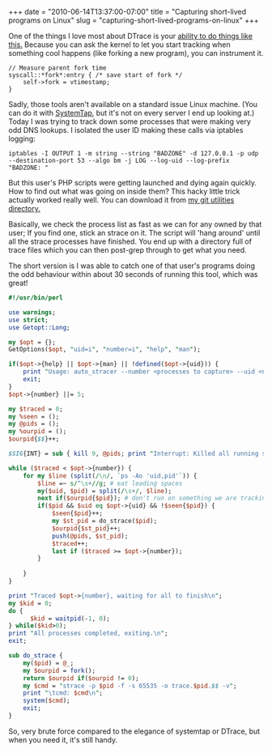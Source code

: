 +++
date = "2010-06-14T13:37:00-07:00"
title = "Capturing short-lived programs on Linux"
slug = "capturing-short-lived-programs-on-linux"
+++


One of the things I love most about DTrace is your [ability to do things like this.](http://www.brendangregg.com/DTrace/shortlived.d) Because you can ask the kernel to let you start tracking when something cool happens (like forking a new program), you can instrument it.

```
// Measure parent fork time
syscall::*fork*:entry { /* save start of fork */
	self->fork = vtimestamp;
}
```

Sadly, those tools aren't available on a standard issue Linux machine. (You can do it with [SystemTap](http://sourceware.org/systemtap/wiki/systemtapstarters), but it's not on every server I end up looking at.) Today I was trying to track down some processes that were making very odd DNS lookups. I isolated the user ID making these calls via iptables logging:

```
iptables -I OUTPUT 1 -m string --string "BADZONE" -d 127.0.0.1 -p udp --destination-port 53 --algo bm -j LOG --log-uid --log-prefix "BADZONE: "
```

But this user's PHP scripts were getting launched and dying again quickly. How to find out what was going on inside them? This hacky little trick actually worked really well. You can download it from [my git utilities directory.](http://axis.serialized.net/gitweb/?p=utilities.git;a=blob_plain;f=auto_stracer;hb=HEAD)

Basically, we check the process list as fast as we can for any owned by that user; If you find one, stick an strace on it. The script will 'hang around' until all the strace processes have finished. You end up with a directory full of trace files which you can then post-grep through to get what you need.

The short version is I was able to catch one of that user's programs doing the odd behaviour within about 30 seconds of running this tool, which was great!

``` perl
#!/usr/bin/perl

use warnings;
use strict;
use Getopt::Long;

my $opt = {};
GetOptions($opt, "uid=i", "number=i", "help", "man");

if($opt->{help} || $opt->{man} || !defined($opt->{uid})) {
    print "Usage: auto_stracer --number <processes to capture> --uid <numeric uid>\n";
    exit; 
}
$opt->{number} ||= 5;

my $traced = 0;
my %seen = ();
my @pids = ();
my %ourpid = ();
$ourpid{$$}++;

$SIG{INT} = sub { kill 9, @pids; print "Interrupt: Killed all running strace processes and quitting.\n"; exit;};

while ($traced < $opt->{number}) {
    for my $line (split(/\n/, `ps -Ao 'uid,pid'`)) {
        $line =~ s/^\s+//g; # eat leading spaces
        my($uid, $pid) = split(/\s+/, $line);
        next if($ourpid{$pid}); # don't run on something we are tracking
        if($pid && $uid eq $opt->{uid} && !$seen{$pid}) {
            $seen{$pid}++;
            my $st_pid = do_strace($pid);
            $ourpid{$st_pid}++;
            push(@pids, $st_pid);
            $traced++;
            last if ($traced >= $opt->{number});
        }
    
    }
}

print "Traced $opt->{number}, waiting for all to finish\n";
my $kid = 0;
do {
      $kid = waitpid(-1, 0);
} while($kid>0);
print "All processes completed, exiting.\n";
exit;

sub do_strace {
    my($pid) = @_;
    my $ourpid = fork();
    return $ourpid if($ourpid != 0);
    my $cmd = "strace -p $pid -f -s 65535 -o trace.$pid.$$ -v";
    print "\tcmd: $cmd\n";
    system($cmd);
    exit;
}
```

So, very brute force compared to the elegance of systemtap or DTrace, but when you need it, it's still handy.
